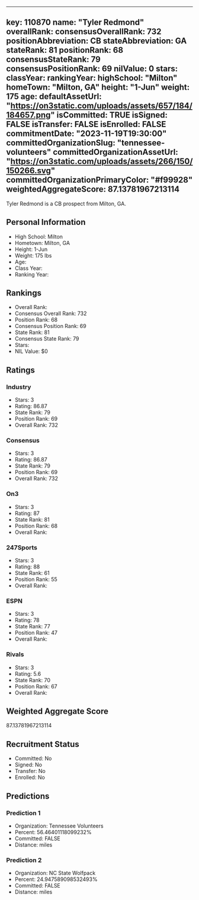 ---
  key: 110870
  name: "Tyler Redmond"
  overallRank: 
  consensusOverallRank: 732
  positionAbbreviation: CB
  stateAbbreviation: GA
  stateRank: 81
  positionRank: 68
  consensusStateRank: 79
  consensusPositionRank: 69
  nilValue: 0
  stars: 
  classYear: 
  rankingYear: 
  highSchool: "Milton"
  homeTown: "Milton, GA"
  height: "1-Jun"
  weight: 175
  age: 
  defaultAssetUrl: "https://on3static.com/uploads/assets/657/184/184657.png"
  isCommitted: TRUE
  isSigned: FALSE
  isTransfer: FALSE
  isEnrolled: FALSE
  commitmentDate: "2023-11-19T19:30:00"
  committedOrganizationSlug: "tennessee-volunteers"
  committedOrganizationAssetUrl: "https://on3static.com/uploads/assets/266/150/150266.svg"
  committedOrganizationPrimaryColor: "#f99928"
  weightedAggregateScore: 87.13781967213114
  ---
  
  Tyler Redmond is a CB prospect from Milton, GA.
  
  ## Personal Information
  - High School: Milton
  - Hometown: Milton, GA
  - Height: 1-Jun
  - Weight: 175 lbs
  - Age: 
  - Class Year: 
  - Ranking Year: 
  
  ## Rankings
  - Overall Rank: 
  - Consensus Overall Rank: 732
  - Position Rank: 68
  - Consensus Position Rank: 69
  - State Rank: 81
  - Consensus State Rank: 79
  - Stars: 
  - NIL Value: $0
  
  ## Ratings
  
  ### Industry
  - Stars: 3
  - Rating: 86.87
  - State Rank: 79
  - Position Rank: 69
  - Overall Rank: 732
  
  ### Consensus
  - Stars: 3
  - Rating: 86.87
  - State Rank: 79
  - Position Rank: 69
  - Overall Rank: 732
  
  ### On3
  - Stars: 3
  - Rating: 87
  - State Rank: 81
  - Position Rank: 68
  - Overall Rank: 
  
  ### 247Sports
  - Stars: 3
  - Rating: 88
  - State Rank: 61
  - Position Rank: 55
  - Overall Rank: 
  
  ### ESPN
  - Stars: 3
  - Rating: 78
  - State Rank: 77
  - Position Rank: 47
  - Overall Rank: 
  
  ### Rivals
  - Stars: 3
  - Rating: 5.6
  - State Rank: 70
  - Position Rank: 67
  - Overall Rank: 
  
  ## Weighted Aggregate Score
  87.13781967213114
  
  ## Recruitment Status
  - Committed: No
  - Signed: No
  - Transfer: No
  - Enrolled: No
  
  
  
  ## Predictions
  
  ### Prediction 1
  - Organization: Tennessee Volunteers
  - Percent: 56.46401118099232%
  - Committed: FALSE
  - Distance:  miles
  
  ### Prediction 2
  - Organization: NC State Wolfpack
  - Percent: 24.947589098532493%
  - Committed: FALSE
  - Distance:  miles
  